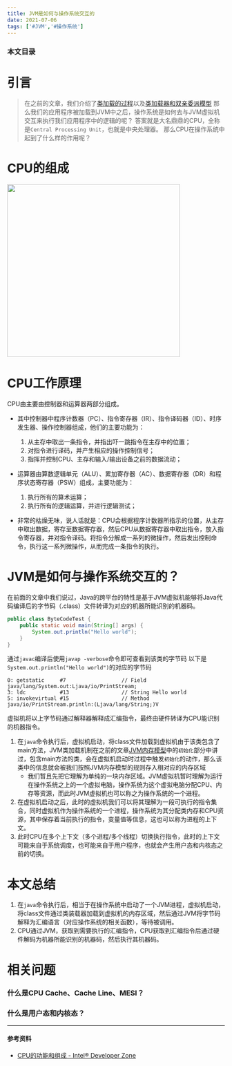 ```yaml
---
title: JVM是如何与操作系统交互的
date: 2021-07-06
tags: ['#JVM','#操作系统']
---
```


### 本文目录
<!-- toc -->

# 引言
> 在之前的文章，我们介绍了[类加载的过程](https://imchenway.com/2021/07/01/JVM-类加载机制/)以及[类加载器和双亲委派模型](https://imchenway.com/2021/07/02/JVM-类加载器与双亲委派模型/)
> 那么我们的应用程序被加载到JVM中之后，操作系统是如何去与JVM虚拟机交互来执行我们应用程序中的逻辑的呢？
> 答案就是大名鼎鼎的CPU，全称是`Central Processing Unit`，也就是中央处理器。
> 那么CPU在操作系统中起到了什么样的作用呢？

# CPU的组成
<img src="/images/posts/CPU组成.jpeg" width="400px" />

# CPU工作原理
CPU由主要由控制器和运算器两部分组成。
- 其中控制器中程序计数器（PC）、指令寄存器（IR）、指令译码器（ID）、时序发生器、操作控制器组成，他们的主要功能为：
  1. 从主存中取出一条指令，并指出吓一跳指令在主存中的位置；
  2. 对指令进行译码，并产生相应的操作控制信号；
  3. 指挥并控制CPU、主存和输入/输出设备之前的数据流动；
- 运算器由算数逻辑单元（ALU）、累加寄存器（AC）、数据寄存器（DR）和程序状态寄存器（PSW）组成，主要功能为：
  1. 执行所有的算术运算；
  2. 执行所有的逻辑运算，并进行逻辑测试；

- 非常的枯燥无味，说人话就是：CPU会根据程序计数器所指示的位置，从主存中取出数据，寄存至数据寄存器，然后CPU从数据寄存器中取出指令，放入指令寄存器，并对指令译码。将指令分解成一系列的微操作，然后发出控制命令，执行这一系列微操作，从而完成一条指令的执行。

# JVM是如何与操作系统交互的？
在前面的文章中我们说过，Java的跨平台的特性是基于JVM虚拟机能够将Java代码编译后的字节码（.class）文件转译为对应的机器所能识别的机器码。
```java
public class ByteCodeTest {
    public static void main(String[] args) {
        System.out.println("Hello world");
    }
}
```
通过`javac`编译后使用`javap -verbose`命令即可查看到该类的字节码
以下是`System.out.println("Hello world")`的对应的字节码
```
0: getstatic     #7                  // Field java/lang/System.out:Ljava/io/PrintStream;
3: ldc           #13                 // String Hello world
5: invokevirtual #15                 // Method java/io/PrintStream.println:(Ljava/lang/String;)V
```
虚拟机将以上字节码通过解释器解释成汇编指令，最终由硬件转译为CPU能识别的机器指令。

1. 在`java`命令执行后，虚拟机启动，将class文件加载到虚拟机由于该类包含了main方法，JVM类加载机制在之前的文章[JVM内存模型](https://imchenway.com/2021/07/01/JVM-类加载机制/)中的`初始化`部分中讲过，包含main方法的类，会在虚拟机启动时过程中触发`初始化`的动作，那么该类中的信息就会被我们按照JVM内存模型的规则存入相对应的内存区域
   - 我们暂且先把它理解为单纯的一块内存区域。JVM虚拟机暂时理解为运行在操作系统之上的一个虚拟电脑，操作系统为这个虚拟电脑分配CPU、内存等资源，而此时JVM虚拟机也可以称之为操作系统的一个进程。
2. 在虚拟机启动之后，此时的虚拟机我们可以将其理解为一段可执行的指令集合，同时虚拟机作为操作系统的一个进程，操作系统为其分配类内存和CPU资源，其中保存着当前执行的指令，变量值等信息，这也可以称为进程的上下文。
3. 此时CPU在多个上下文（多个进程/多个线程）切换执行指令，此时的上下文可能来自于系统调度，也可能来自于用户程序，也就会产生用户态和内核态之前的切换。

# 本文总结
1. 在`java`命令执行后，相当于在操作系统中启动了一个JVM进程，虚拟机启动，将class文件通过类装载器加载到虚拟机的内存区域，然后通过JVM将字节码解释为汇编语言（对应操作系统的相关函数），等待被调用。
2. CPU通过JVM，获取到需要执行的汇编指令，CPU获取到汇编指令后通过硬件解码为机器所能识别的机器码，然后执行其机器码。

# 相关问题
### 什么是CPU Cache、Cache Line、MESI？
### 什么是用户态和内核态？

---
#### 参考资料
- [CPU的功能和组成 - Intel® Developer Zone](https://software.intel.com/content/www/cn/zh/develop/articles/book-processor-architecture_cpu_function_and_composition.html)